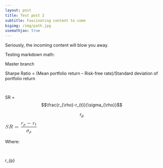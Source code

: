 ```yaml
---
layout: post
title: Test post 2
subtitle: Fascinating content to come
bigimg: /img/path.jpg
usemathjax: true
---
```


Seriously, the incoming content will blow you away.

Testing markdown math:

Master branch

Sharpe Ratio = (Mean portfolio return – Risk-free
rate)/Standard deviation of portfolio return 


 

SR = $$\frac{r_{\rho}-r_{t}}{\sigma_{\rho}}$$

$$r_{\rho}$$

![](/img/SR_Equation.gif) 

Where:

 

r_{p}




 

